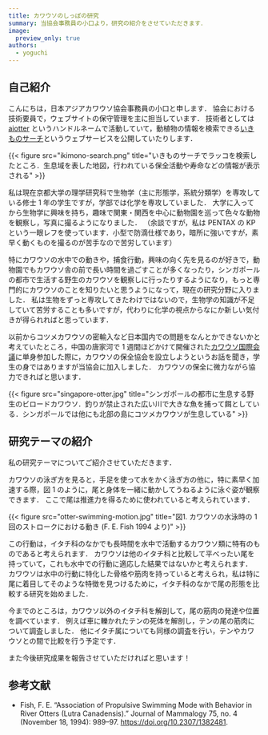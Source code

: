 ```yaml
---
title: カワウソのしっぽの研究
summary: 当協会事務員の小口より，研究の紹介をさせていただきます．
image:
  preview_only: true
authors:
  - yoguchi
---
```

## 自己紹介
こんにちは，日本アジアカワウソ協会事務員の小口と申します．
協会における技術要員で，ウェブサイトの保守管理を主に担当しています．
技術者としては [aiotter](https://github.com/aiotter) というハンドルネームで活動していて，動植物の情報を検索できる[いきものサーチ](https://ikimono-search.com)というウェブサービスを公開していたりします．

{{< figure src="ikimono-search.png" title="いきものサーチでラッコを検索したところ．生息域を表した地図，行われている保全活動や寿命などの情報が表示される" >}}

私は現在京都大学の理学研究科で生物学（主に形態学，系統分類学）を専攻している修士 1 年の学生ですが，学部では化学を専攻していました．
大学に入ってから生物学に興味を持ち，趣味で関東・関西を中心に動物園を巡って色々な動物を観察し，写真に撮るようになりました．
（余談ですが，私は PENTAX の KP という一眼レフを使っています．小型で防滴仕様であり，暗所に強いですが，素早く動くものを撮るのが苦手なので苦労しています）

特にカワウソの水中での動きや，捕食行動，興味の向く先を見るのが好きで，動物園でもカワウソ舎の前で長い時間を過ごすことが多くなったり，シンガポールの都市で生活する野生のカワウソを観察しに行ったりするようになり，もっと専門的にカワウソのことを知りたいと思うようになって，現在の研究分野に入りました．
私は生物をずっと専攻してきたわけではないので，生物学の知識が不足していて苦労することも多いですが，代わりに化学の視点からなにか新しい気付きが得られればと思っています．

以前からコツメカワウソの密輸入など日本国内での問題をなんとかできないかと考えていたところ，中国の唐家河で 1 週間ほどかけて開催された[カワウソ国際会議](https://www.otterspecialistgroup.org/osg-newsite/2019-international-otter-congress/about/)に単身参加した際に，カワウソの保全協会を設立しようというお話を聞き，学生の身ではありますが当協会に加入しました．
カワウソの保全に微力ながら協力できればと思います．

{{< figure src="singapore-otter.jpg" title="シンガポールの都市に生息する野生のビロードカワウソ．釣りが禁止された広い川で大きな魚を捕って餌としている．シンガポールでは他にも北部の島にコツメカワウソが生息している" >}}

## 研究テーマの紹介
私の研究テーマについてご紹介させていただきます．

カワウソの泳ぎ方を見ると，手足を使って水をかく泳ぎ方の他に，特に素早く加速する際，図 1 のように，尾と身体を一緒に動かしてうねるように泳ぐ姿が観察できます．
ここで尾は推進力を得るために使われていると考えられています．

{{< figure src="otter-swimming-motion.jpg" title="図1. カワウソの水泳時の 1 回のストロークにおける動き (F. E. Fish 1994 より)" >}}

この行動は，イタチ科のなかでも長時間を水中で活動するカワウソ類に特有のものであると考えられます．
カワウソは他のイタチ科と比較して平べったい尾を持っていて，これも水中での行動に適応した結果ではないかと考えられます．
カワウソは水中の行動に特化した骨格や筋肉を持っていると考えられ，私は特に尾に着目してそのような特徴を見つけるために，イタチ科のなかで尾の形態を比較する研究を始めました．

今までのところは，カワウソ以外のイタチ科を解剖して，尾の筋肉の発達や位置を調べています．
例えば車に轢かれたテンの死体を解剖し，テンの尾の筋肉について調査しました．
他にイタチ属についても同様の調査を行い，テンやカワウソとの間で比較を行う予定です．

また今後研究成果を報告させていただければと思います！

## 参考文献
- Fish, F. E. “Association of Propulsive Swimming Mode with Behavior in River Otters (Lutra Canadensis).” Journal of Mammalogy 75, no. 4 (November 18, 1994): 989–97. https://doi.org/10.2307/1382481.
